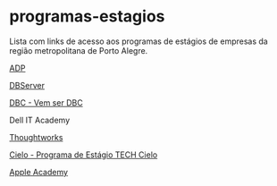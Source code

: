 # programas-estagios
Lista com links de acesso aos programas de estágios de empresas da região metropolitana de Porto Alegre.

[ADP](https://jobs.adp.com/pt-br/locations/brazil/university/)

[DBServer](https://start.dbserver.com.br)

[DBC - Vem ser DBC](http://vemser.dbccompany.com.br/#/)

Dell IT Academy

[Thoughtworks](https://www.thoughtworks.com/)

[Cielo - Programa de Estágio TECH Cielo](https://programaestagiotech.gupy.io/)

[Apple Academy](https://developeracademy.eldorado.org.br/poa/)
